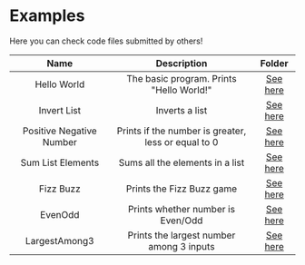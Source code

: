 # Examples
Here you can check code files submitted by others!

| Name | Description | Folder |
| :--: | :---------: | :----: |
| Hello World | The basic program. Prints "Hello World!" | [See here](https://github.com/andrefpoliveira/Pansy/tree/master/examples/HelloWorld)|
| Invert List | Inverts a list | [See here](https://github.com/andrefpoliveira/Pansy/tree/master/examples/InvertList)|
| Positive Negative Number | Prints if the number is greater, less or equal to 0 | [See here](https://github.com/andrefpoliveira/Pansy/tree/add-positiveNegativeExample/examples/PositiveNegativeNumber)
| Sum List Elements | Sums all the elements in a list | [See here](https://github.com/andrefpoliveira/Pansy/tree/master/examples/SumListElements)|
| Fizz Buzz | Prints the Fizz Buzz game | [See here](https://github.com/andrefpoliveira/Pansy/tree/add-FizzBuzzExample/examples/FizzBuzz)
| EvenOdd | Prints whether number is Even/Odd| [See here](https://github.com/andrefpoliveira/Pansy/tree/add-FizzBuzzExample/examples/EvenOdd)
| LargestAmong3 | Prints the largest number among 3 inputs| [See here](https://github.com/andrefpoliveira/Pansy/tree/add-FizzBuzzExample/examples/LargestAmongThree)